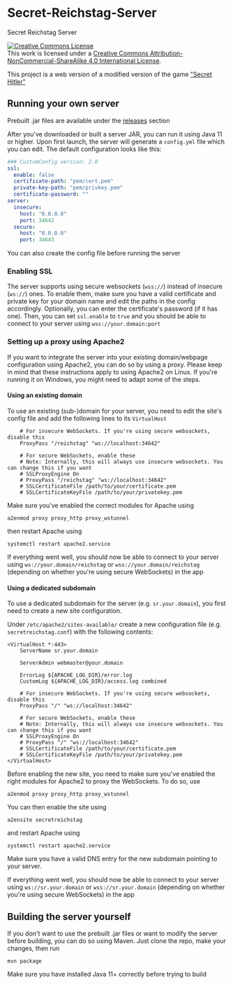 # Secret-Reichstag-Server
Secret Reichstag Server

<a rel="license" href="http://creativecommons.org/licenses/by-nc-sa/4.0/"><img alt="Creative Commons License" style="border-width:0" src="https://i.creativecommons.org/l/by-nc-sa/4.0/88x31.png" /></a><br />This work is licensed under a <a rel="license" href="http://creativecommons.org/licenses/by-nc-sa/4.0/">Creative Commons Attribution-NonCommercial-ShareAlike 4.0 International License</a>.

This project is a web version of a modified version of the game ["Secret Hitler"](https://www.secrethitler.com/)

## Running your own server
Prebuilt .jar files are available under the [releases](https://github.com/MrLetsplay2003/Secret-Reichstag-Server/releases) section

After you've downloaded or built a server JAR, you can run it using Java 11 or higher. Upon first launch, the server will generate a `config.yml` file which you can edit. The default configuration looks like this:

```yaml
### CustomConfig version: 2.0
ssl: 
  enable: false
  certificate-path: "pem/cert.pem"
  private-key-path: "pem/privkey.pem"
  certificate-password: ""
server: 
  insecure: 
    host: "0.0.0.0"
    port: 34642
  secure: 
    host: "0.0.0.0"
    port: 34643
```
You can also create the config file before running the server

### Enabling SSL
The server supports using secure websockets (`wss://`) instead of insecure (`ws://`) ones. To enable them, make sure you have a valid certificate and private key for your domain name and edit the paths in the config accordingly. Optionally, you can enter the certificate's password (if it has one). Then, you can set `ssl.enable` to `true` and you should be able to connect to your server using `wss://your.domain:port`

### Setting up a proxy using Apache2
If you want to integrate the server into your existing domain/webpage configuration using Apache2, you can do so by using a proxy. Please keep in mind that these instructions apply to using Apache2 on Linux. If you're running it on Windows, you might need to adapt some of the steps.

#### Using an existing domain
To use an existing (sub-)domain for your server, you need to edit the site's config file and add the following lines to its `VirtualHost`
```apacheconf
	# For insecure WebSockets. If you're using secure websockets, disable this
	ProxyPass "/reichstag" "ws://localhost:34642"
	
	# For secure WebSockets, enable these
	# Note: Internally, this will always use insecure websockets. You can change this if you want
	# SSLProxyEngine On
	# ProxyPass "/reichstag" "ws://localhost:34642"
	# SSLCertificateFile /path/to/your/certificate.pem
	# SSLCertificateKeyFile /path/to/your/privatekey.pem
```
Make sure you've enabled the correct modules for Apache using
```
a2enmod proxy proxy_http proxy_wstunnel
```
then restart Apache using
```
systemctl restart apache2.service
```
If everything went well, you should now be able to connect to your server using `ws://your.domain/reichstag` or `wss://your.domain/reichstag` (depending on whether you're using secure WebSockets) in the app

#### Using a dedicated subdomain
To use a dedicated subdomain for the server (e.g. `sr.your.domain`), you first need to create a new site configuration.

Under `/etc/apache2/sites-available/` create a new configuration file (e.g. `secretreichstag.conf`) with the following contents:
```apacheconf
<VirtualHost *:443>
	ServerName sr.your.domain

	ServerAdmin webmaster@your.domain

	ErrorLog ${APACHE_LOG_DIR}/error.log
	CustomLog ${APACHE_LOG_DIR}/access.log combined
	
	# For insecure WebSockets. If you're using secure websockets, disable this
	ProxyPass "/" "ws://localhost:34642"
	
	# For secure WebSockets, enable these
	# Note: Internally, this will always use insecure websockets. You can change this if you want
	# SSLProxyEngine On
	# ProxyPass "/" "ws://localhost:34642"
	# SSLCertificateFile /path/to/your/certificate.pem
	# SSLCertificateKeyFile /path/to/your/privatekey.pem
</VirtualHost>
```

Before enabling the new site, you need to make sure you've enabled the right modules for Apache2 to proxy the WebSockets. To do so, use
```
a2enmod proxy proxy_http proxy_wstunnel
```
You can then enable the site using
```
a2ensite secretreichstag
```
and restart Apache using
```
systemctl restart apache2.service
```
Make sure you have a valid DNS entry for the new subdomain pointing to your server.

If everything went well, you should now be able to connect to your server using `ws://sr.your.domain` or `wss://sr.your.domain` (depending on whether you're using secure WebSockets) in the app

## Building the server yourself
If you don't want to use the prebuilt .jar files or want to modify the server before building, you can do so using Maven. Just clone the repo, make your changes, then run
```
mvn package
```
Make sure you have installed Java 11+ correctly before trying to build

